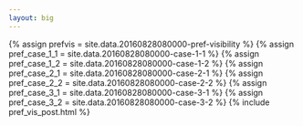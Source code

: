 ```yaml
---
layout: big
---
```

{% assign prefvis = site.data.20160828080000-pref-visibility %}
{% assign pref_case_1_1 = site.data.20160828080000-case-1-1 %}
{% assign pref_case_1_2 = site.data.20160828080000-case-1-2 %}
{% assign pref_case_2_1 = site.data.20160828080000-case-2-1 %}
{% assign pref_case_2_2 = site.data.20160828080000-case-2-2 %}
{% assign pref_case_3_1 = site.data.20160828080000-case-3-1 %}
{% assign pref_case_3_2 = site.data.20160828080000-case-3-2 %}
{% include pref_vis_post.html %}
